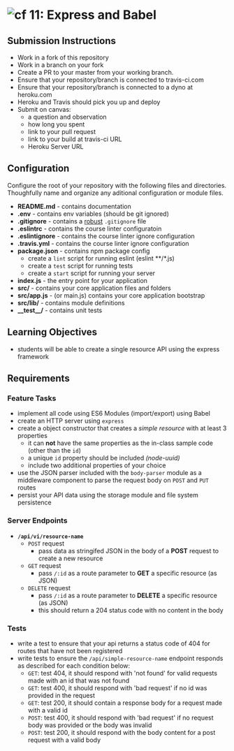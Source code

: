 # ![cf](https://i.imgur.com/7v5ASc8.png) 11: Express and Babel

## Submission Instructions

* Work in a fork of this repository
* Work in a branch on your fork
* Create a PR to your master from your working branch.
* Ensure that your repository/branch is connected to travis-ci.com
* Ensure that your repository/branch is connected to a dyno at heroku.com
* Heroku and Travis should pick you up and deploy
* Submit on canvas:
  * a question and observation
  * how long you spent
  * link to your pull request
  * link to your build at travis-ci URL
  * Heroku Server URL

## Configuration

Configure the root of your repository with the following files and directories. Thoughfully name and organize any aditional configuration or module files.

* **README.md** - contains documentation
* **.env** - contains env variables (should be git ignored)
* **.gitignore** - contains a [robust](http://gitignore.io) `.gitignore` file
* **.eslintrc** - contains the course linter configuratoin
* **.eslintignore** - contains the course linter ignore configuration
* **.travis.yml** - contains the course linter ignore configuration
* **package.json** - contains npm package config
  * create a `lint` script for running eslint (eslint **/*.js)
  * create a `test` script for running tests
  * create a `start` script for running your server
* **index.js** - the entry point for your application
* **src/** - contains your core application files and folders
* **src/app.js** - (or main.js) contains your core application bootstrap
* **src/lib/** - contains module definitions
* **\_\_test\_\_/** - contains unit tests

## Learning Objectives  

* students will be able to create a single resource API using the express framework

## Requirements

### Feature Tasks

* implement all code using ES6 Modules (import/export) using Babel
* create an HTTP server using `express`
* create a object constructor that creates a _simple resource_ with at least 3 properties
  * it can **not** have the same properties as the in-class sample code (other than the `id`)
  * a unique `id` property should be included *(node-uuid)*
  * include two additional properties of your choice
* use the JSON parser included with the `body-parser` module as a middleware component to parse the request body on `POST` and `PUT` routes
* persist your API data using the storage module and file system persistence

### Server Endpoints

* **`/api/vi/resource-name`**
  * `POST` request
    * pass data as stringifed JSON in the body of a **POST** request to create a new resource
  * `GET` request
    * pass `/:id` as a route parameter to **GET** a specific resource (as JSON)
  * `DELETE` request
    * pass `/:id` as a route parameter to **DELETE** a specific resource (as JSON)
    * this should return a 204 status code with no content in the body

### Tests

* write a test to ensure that your api returns a status code of 404 for routes that have not been registered
* write tests to ensure the `/api/simple-resource-name` endpoint responds as described for each condition below:
  * `GET`: test 404, it should respond with 'not found' for valid requests made with an id that was not found
  * `GET`: test 400, it should respond with 'bad request' if no id was provided in the request
  * `GET`: test 200, it should contain a response body for a request made with a valid id
  * `POST`: test 400, it should respond with 'bad request' if no request body was provided or the body was invalid
  * `POST`: test 200, it should respond with the body content for a post request with a valid body
